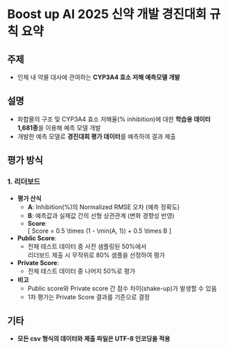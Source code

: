 # Boost up AI 2025 신약 개발 경진대회 규칙 요약

## 주제
- 인체 내 약물 대사에 관여하는 **CYP3A4 효소 저해 예측모델 개발**

## 설명
- 화합물의 구조 및 CYP3A4 효소 저해율(% inhibition)에 대한 **학습용 데이터 1,681종**을 이용해 예측 모델 개발
- 개발한 예측 모델로 **경진대회 평가 데이터**를 예측하여 결과 제출

## 평가 방식

### 1. 리더보드
- **평가 산식**
  - **A**: Inhibition(%)의 Normalized RMSE 오차 (예측 정확도)
  - **B**: 예측값과 실제값 간의 선형 상관관계 (변화 경향성 반영)
  - **Score**:  
    \[
    Score = 0.5 \times (1 - \min(A, 1)) + 0.5 \times B
    \]
- **Public Score**:  
  - 전체 테스트 데이터 중 사전 샘플링된 50%에서  
    리더보드 제출 시 무작위로 80% 샘플을 선정하여 평가
- **Private Score**:  
  - 전체 테스트 데이터 중 나머지 50%로 평가
- **비고**
  - Public score와 Private score 간 점수 차이(shake-up)가 발생할 수 있음
  - 1차 평가는 Private Score 결과를 기준으로 결정

## 기타
- **모든 csv 형식의 데이터와 제출 파일은 UTF-8 인코딩을 적용**